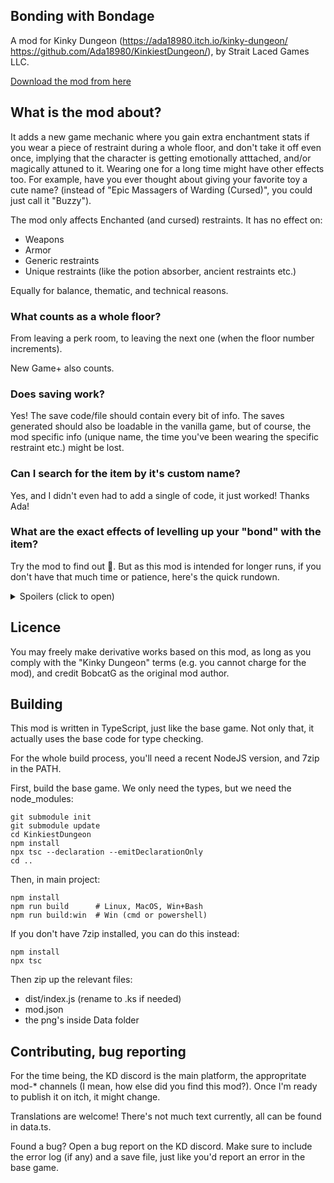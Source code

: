 
## Bonding with Bondage

A mod for Kinky Dungeon (https://ada18980.itch.io/kinky-dungeon/ https://github.com/Ada18980/KinkiestDungeon/), by Strait Laced Games LLC.

[Download the mod from here](https://github.com/BobcatGames/bwb/releases)

## What is the mod about?

It adds a new game mechanic where you gain extra enchantment stats if you wear a piece of restraint during a whole floor, and don't take it off even once, implying that the character is getting emotionally atttached, and/or magically attuned to it. Wearing one for a long time might have other effects too. For example, have you ever thought about giving your favorite toy a cute name? (instead of "Epic Massagers of Warding (Cursed)", you could just call it "Buzzy").

The mod only affects Enchanted (and cursed) restraints. It has no effect on:

* Weapons
* Armor
* Generic restraints
* Unique restraints (like the potion absorber, ancient restraints etc.)

Equally for balance, thematic, and technical reasons.

### What counts as a whole floor?

From leaving a perk room, to leaving the next one (when the floor number increments).

New Game+ also counts.

### Does saving work?

Yes! The save code/file should contain every bit of info. The saves generated should also be loadable in the vanilla game, but of course, the mod specific info (unique name, the time you've been wearing the specific restraint etc.) might be lost.

### Can I search for the item by it's custom name?

Yes, and I didn't even had to add a single of code, it just worked! Thanks Ada!

### What are the exact effects of levelling up your "bond" with the item?

Try the mod to find out 🙂. But as this mod is intended for longer runs, if you don't have that much time or patience, here's the quick rundown.

<details>
  <summary>Spoilers (click to open)</summary>

  * You have to wear the restraint during the whole floor, you cannot take it off even once.
  * If you manage to do it, the numeric stats will increase by 10% (e.g. from +50% accuracy to +55%). Let's call it the "bond level", the number of floors cleared this way.
  * If you (or someone) takes it off, the bonus for this floor will be lost (your bond level won't increase), but all past bonuses will remain (it won't decrease either). Just equip it back an continue.
  * If you reach bond level 5, you'll be able to rename the item from the inventory menu.
  * Even later on, you'll lose the ability to cut, then struggle, then unlock/uneqip: the character doesn't want to harm it, or even take it off.
    * It can always be removed with shrines, scrolls (for toys), and shopkeep.
  * Extra flavor text if you apply a lock.

  Plans:

  * If you clear a floor while it was locked, maybe add an extra bit of bonus.

  **Can't I just rename everything without waiting that many floors?**

  You want the rewards without playing the game, huh? JK.

  In "Mod Configuration" / "Bonding with Bondage", check the "Always allow" option.

  Now you'll be able to rename every enchanted restraint and armor. Generic/unique restraints still can't be renamed, and it's outside the scope of this mod.
</details>

## Licence

You may freely make derivative works based on this mod, as long as you comply with the "Kinky Dungeon" terms (e.g. you cannot charge for the mod), and credit BobcatG as the original mod author.

## Building

This mod is written in TypeScript, just like the base game. Not only that, it actually uses the base code for type checking.

For the whole build process, you'll need a recent NodeJS version, and 7zip in the PATH.

First, build the base game. We only need the types, but we need the node_modules:

    git submodule init
    git submodule update
    cd KinkiestDungeon
    npm install
    npx tsc --declaration --emitDeclarationOnly
    cd ..

Then, in main project:

    npm install
    npm run build      # Linux, MacOS, Win+Bash
    npm run build:win  # Win (cmd or powershell)

If you don't have 7zip installed, you can do this instead:

    npm install
    npx tsc

Then zip up the relevant files:

 * dist/index.js (rename to .ks if needed)
 * mod.json
 * the png's inside Data folder

## Contributing, bug reporting

For the time being, the KD discord is the main platform, the appropritate mod-* channels (I mean, how else did you find this mod?). Once I'm ready to publish it on itch, it might change.

Translations are welcome! There's not much text currently, all can be found in data.ts.

Found a bug? Open a bug report on the KD discord. Make sure to include the error log (if any) and a save file, just like you'd report an error in the base game.
